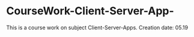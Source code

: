 # CourseWork-Client-Server-App-
This is a course work on subject Client-Server-Apps.
Creation date: 05.19
